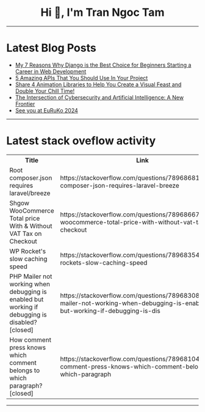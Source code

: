 <h1 align="center">Hi 👋, I'm Tran Ngoc Tam</h1>

---

# Latest Blog Posts 
<!-- BLOG-POST-LIST:START -->
- [My 7 Reasons Why Django is the Best Choice for Beginners Starting a Career in Web Development](https://dev.to/stokry/my-7-reasons-why-django-is-the-best-choice-for-beginners-starting-a-career-in-web-development-ce0)
- [5 Amazing APIs That You Should Use In Your Project](https://dev.to/bizmaven-devworld-organization/5-amazing-apis-that-you-should-use-in-your-project-cnd)
- [Share 4 Animation Libraries to Help You Create a Visual Feast and Double Your Chill Time!](https://dev.to/angelaswift/share-4-animation-libraries-to-help-you-create-a-visual-feast-and-double-your-chill-time-49h9)
- [The Intersection of Cybersecurity and Artificial Intelligence: A New Frontier](https://dev.to/lilyneema/the-intersection-of-cybersecurity-and-artificial-intelligence-a-new-frontier-9l8)
- [See you at EuRuKo 2024](https://dev.to/lucianghinda/see-you-at-euruko-2024-2den)
<!-- BLOG-POST-LIST:END -->

---

# Latest stack oveflow activity
<table>
  <tr><th>Title</th><th>Link</th></tr>
  <!-- STACKOVERFLOW:START --><tr><td>Root composer.json requires laravel/breeze</td><td>https://stackoverflow.com/questions/78968681/root-composer-json-requires-laravel-breeze</td></tr><tr><td>Shgow WooCommerce Total price With &amp; Without VAT Tax on Checkout</td><td>https://stackoverflow.com/questions/78968667/shgow-woocommerce-total-price-with-without-vat-tax-on-checkout</td></tr><tr><td>WP Rocket&#39;s slow caching speed</td><td>https://stackoverflow.com/questions/78968354/wp-rockets-slow-caching-speed</td></tr><tr><td>PHP Mailer not working when debugging is enabled but working if debugging is disabled? [closed]</td><td>https://stackoverflow.com/questions/78968308/php-mailer-not-working-when-debugging-is-enabled-but-working-if-debugging-is-dis</td></tr><tr><td>How comment press knows which comment belongs to which paragraph? [closed]</td><td>https://stackoverflow.com/questions/78968104/how-comment-press-knows-which-comment-belongs-to-which-paragraph</td></tr><!-- STACKOVERFLOW:END -->
</table>

---


